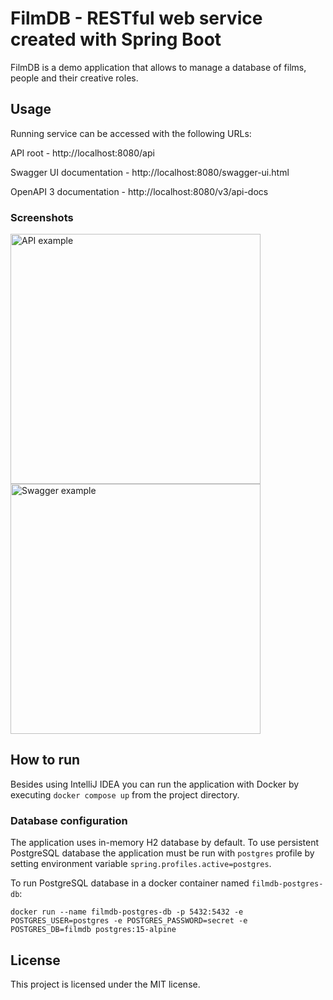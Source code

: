 # FilmDB - RESTful web service created with Spring Boot

FilmDB is a demo application that allows to manage a database of films, people and their creative roles.

## Usage
Running service can be accessed with the following URLs:

API root - http://localhost:8080/api

Swagger UI documentation - http://localhost:8080/swagger-ui.html

OpenAPI 3 documentation - http://localhost:8080/v3/api-docs

### Screenshots
<img src="https://github.com/meume/FilmDB/assets/24320267/bb074831-784b-4710-bf7f-ad873e903e1a" alt="API example" title="API example" width="400"/>
<img src="https://github.com/meume/FilmDB/assets/24320267/65f96451-e413-4921-afb8-bfa9ccdd1540" alt="Swagger example" title="Swagger example" width="400"/>

## How to run
Besides using IntelliJ IDEA you can run the application with Docker by executing `docker compose up` from the project directory.

### Database configuration
The application uses in-memory H2 database by default. To use persistent PostgreSQL database the application must be run with `postgres` profile by setting environment variable `spring.profiles.active=postgres`.

To run PostgreSQL database in a docker container named `filmdb-postgres-db`:
```
docker run --name filmdb-postgres-db -p 5432:5432 -e POSTGRES_USER=postgres -e POSTGRES_PASSWORD=secret -e POSTGRES_DB=filmdb postgres:15-alpine
```

## License
This project is licensed under the MIT license.
